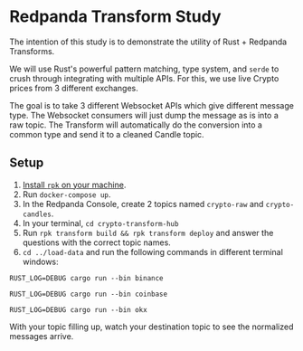 # Redpanda Transform Study

The intention of this study is to demonstrate the utility of Rust + Redpanda Transforms. 

We will use Rust's powerful pattern matching, type system, and `serde` to crush through integrating with multiple APIs. For this, we use live Crypto prices from 3 different exchanges.

The goal is to take 3 different Websocket APIs which give different message type. The Websocket consumers will just dump the message as is into a raw topic. The Transform will automatically do the conversion into a common type and send it to a cleaned Candle topic.

## Setup
1. [Install `rpk` on your machine](https://docs.redpanda.com/current/get-started/rpk-install/).
1. Run `docker-compose up`.
1. In the Redpanda Console, create 2 topics named `crypto-raw` and `crypto-candles`.
1. In your terminal, `cd crypto-transform-hub`
1. Run `rpk transform build && rpk transform deploy` and answer the questions with the correct topic names.
1. `cd ../load-data` and run the following commands in different terminal windows:
```
RUST_LOG=DEBUG cargo run --bin binance

RUST_LOG=DEBUG cargo run --bin coinbase

RUST_LOG=DEBUG cargo run --bin okx
```

With your topic filling up, watch your destination topic to see the normalized messages arrive.
